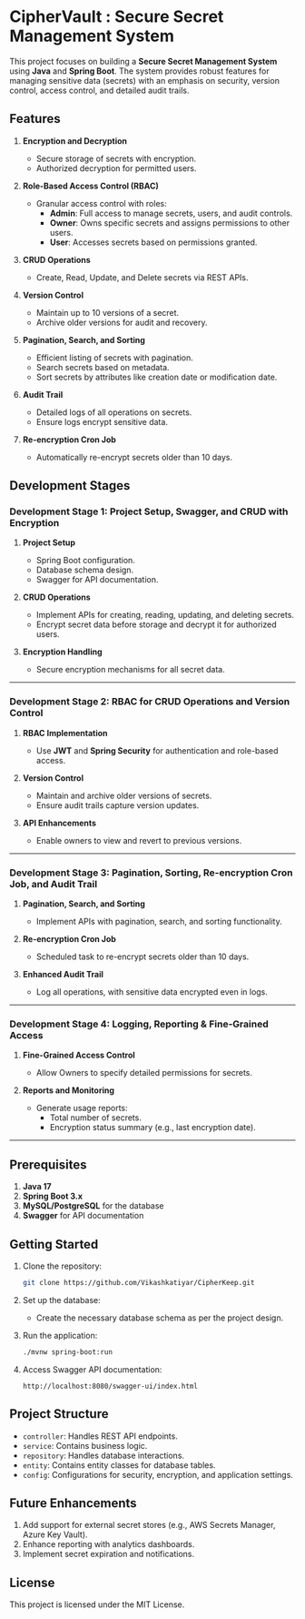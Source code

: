 # CipherVault : Secure Secret Management System

This project focuses on building a **Secure Secret Management System** using **Java** and **Spring Boot**. The system provides robust features for managing sensitive data (secrets) with an emphasis on security, version control, access control, and detailed audit trails.

## Features

1. **Encryption and Decryption**
    - Secure storage of secrets with encryption.
    - Authorized decryption for permitted users.

2. **Role-Based Access Control (RBAC)**
    - Granular access control with roles:
        - **Admin**: Full access to manage secrets, users, and audit controls.
        - **Owner**: Owns specific secrets and assigns permissions to other users.
        - **User**: Accesses secrets based on permissions granted.

3. **CRUD Operations**
    - Create, Read, Update, and Delete secrets via REST APIs.

4. **Version Control**
    - Maintain up to 10 versions of a secret.
    - Archive older versions for audit and recovery.

5. **Pagination, Search, and Sorting**
    - Efficient listing of secrets with pagination.
    - Search secrets based on metadata.
    - Sort secrets by attributes like creation date or modification date.

6. **Audit Trail**
    - Detailed logs of all operations on secrets.
    - Ensure logs encrypt sensitive data.

7. **Re-encryption Cron Job**
    - Automatically re-encrypt secrets older than 10 days.

## Development Stages

### Development Stage 1: Project Setup, Swagger, and CRUD with Encryption
1. **Project Setup**
    - Spring Boot configuration.
    - Database schema design.
    - Swagger for API documentation.

2. **CRUD Operations**
    - Implement APIs for creating, reading, updating, and deleting secrets.
    - Encrypt secret data before storage and decrypt it for authorized users.

3. **Encryption Handling**
    - Secure encryption mechanisms for all secret data.

---

### Development Stage 2: RBAC for CRUD Operations and Version Control
1. **RBAC Implementation**
    - Use **JWT** and **Spring Security** for authentication and role-based access.

2. **Version Control**
    - Maintain and archive older versions of secrets.
    - Ensure audit trails capture version updates.

3. **API Enhancements**
    - Enable owners to view and revert to previous versions.

---

### Development Stage 3: Pagination, Sorting, Re-encryption Cron Job, and Audit Trail
1. **Pagination, Search, and Sorting**
    - Implement APIs with pagination, search, and sorting functionality.

2. **Re-encryption Cron Job**
    - Scheduled task to re-encrypt secrets older than 10 days.

3. **Enhanced Audit Trail**
    - Log all operations, with sensitive data encrypted even in logs.

---

### Development Stage 4: Logging, Reporting & Fine-Grained Access
1. **Fine-Grained Access Control**
    - Allow Owners to specify detailed permissions for secrets.

2. **Reports and Monitoring**
    - Generate usage reports:
        - Total number of secrets.
        - Encryption status summary (e.g., last encryption date).

---

## Prerequisites

1. **Java 17**
2. **Spring Boot 3.x**
3. **MySQL/PostgreSQL** for the database
4. **Swagger** for API documentation

## Getting Started

1. Clone the repository:
   ```bash
   git clone https://github.com/Vikashkatiyar/CipherKeep.git
   ```

2. Set up the database:
    - Create the necessary database schema as per the project design.

3. Run the application:
   ```bash
   ./mvnw spring-boot:run
   ```

4. Access Swagger API documentation:
   ```
   http://localhost:8080/swagger-ui/index.html
   ```

## Project Structure

- `controller`: Handles REST API endpoints.
- `service`: Contains business logic.
- `repository`: Handles database interactions.
- `entity`: Contains entity classes for database tables.
- `config`: Configurations for security, encryption, and application settings.

## Future Enhancements

1. Add support for external secret stores (e.g., AWS Secrets Manager, Azure Key Vault).
2. Enhance reporting with analytics dashboards.
3. Implement secret expiration and notifications.

## License
This project is licensed under the MIT License.
